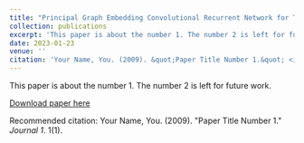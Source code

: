 ```yaml
---
title: "Principal Graph Embedding Convolutional Recurrent Network for Traffic Flow Prediction"
collection: publications
excerpt: 'This paper is about the number 1. The number 2 is left for future work.'
date: 2023-01-23
venue: ''
citation: 'Your Name, You. (2009). &quot;Paper Title Number 1.&quot; <i>Journal 1</i>. 1(1).'
---
```

This paper is about the number 1. The number 2 is left for future work.

[Download paper here](http://academicpages.github.io/files/paper1.pdf)

Recommended citation: Your Name, You. (2009). "Paper Title Number 1." <i>Journal 1</i>. 1(1).